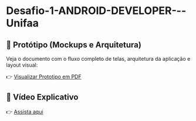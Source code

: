 # Desafio-1-ANDROID-DEVELOPER---Unifaa

## 📄 Protótipo (Mockups e Arquitetura)

Veja o documento com o fluxo completo de telas, arquitetura da aplicação e layout visual:

👉 [Visualizar Prototipo em PDF](docs/BookConnect.pdf)

## 🎥 Vídeo Explicativo

👉 [Assista aqui](https://vimeo.com/1098060476?share=copy)
